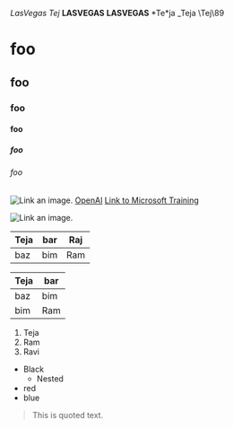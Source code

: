 *LasVegas*
_Tej_
**LASVEGAS**
__LASVEGAS__
\*Te*ja
\_Teja
\\Tej\89


# foo
## foo
### foo
#### foo
##### foo
###### foo

![Link an image.](/learn/azure-devops/shared/media/mara.png)
[OpenAI](/openai.com)
[Link to Microsoft Training](/training)


![Link an image.](https://media.springernature.com/lw703/springer-static/image/art%3A10.1038%2F528452a/MediaObjects/41586_2015_Article_BF528452a_Figg_HTML.jpg?as=webp)

| Teja | bar | Raj |   
| --- | --- | --- |
| baz | bim | Ram |


Teja | bar  
-|-
baz | bim 
bim | Ram 


1. Teja
1. Ram
1. Ravi

- Black
  - Nested
- red
- blue

> This is quoted text.
